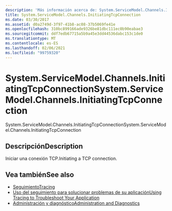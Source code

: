 ```yaml
---
description: 'Más información acerca de: System.ServiceModel.Channels.InitiatingTcpConnection'
title: System.ServiceModel.Channels.InitiatingTcpConnection
ms.date: 03/30/2017
ms.assetid: d0a2749d-3f97-41b8-ac08-37b5069fe41e
ms.openlocfilehash: 310bc899166ade9326be81dbc111ec0b90eabae3
ms.sourcegitcommit: ddf7edb67715a5b9a45e3dd44536dabc153c1de0
ms.translationtype: MT
ms.contentlocale: es-ES
ms.lasthandoff: 02/06/2021
ms.locfileid: "99759320"
---
```

# <a name="systemservicemodelchannelsinitiatingtcpconnection"></a><span data-ttu-id="4b238-103">System.ServiceModel.Channels.InitiatingTcpConnection</span><span class="sxs-lookup"><span data-stu-id="4b238-103">System.ServiceModel.Channels.InitiatingTcpConnection</span></span>

<span data-ttu-id="4b238-104">System.ServiceModel.Channels.InitiatingTcpConnection</span><span class="sxs-lookup"><span data-stu-id="4b238-104">System.ServiceModel.Channels.InitiatingTcpConnection</span></span>  
  
## <a name="description"></a><span data-ttu-id="4b238-105">Descripción</span><span class="sxs-lookup"><span data-stu-id="4b238-105">Description</span></span>  

 <span data-ttu-id="4b238-106">Iniciar una conexión TCP.</span><span class="sxs-lookup"><span data-stu-id="4b238-106">Initiating a TCP connection.</span></span>  
  
## <a name="see-also"></a><span data-ttu-id="4b238-107">Vea también</span><span class="sxs-lookup"><span data-stu-id="4b238-107">See also</span></span>

- [<span data-ttu-id="4b238-108">Seguimiento</span><span class="sxs-lookup"><span data-stu-id="4b238-108">Tracing</span></span>](index.md)
- [<span data-ttu-id="4b238-109">Uso del seguimiento para solucionar problemas de su aplicación</span><span class="sxs-lookup"><span data-stu-id="4b238-109">Using Tracing to Troubleshoot Your Application</span></span>](using-tracing-to-troubleshoot-your-application.md)
- [<span data-ttu-id="4b238-110">Administración y diagnóstico</span><span class="sxs-lookup"><span data-stu-id="4b238-110">Administration and Diagnostics</span></span>](../index.md)
